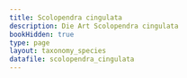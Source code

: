 ```yaml
---
title: Scolopendra cingulata
description: Die Art Scolopendra cingulata
bookHidden: true
type: page
layout: taxonomy_species
datafile: scolopendra_cingulata
---
```


